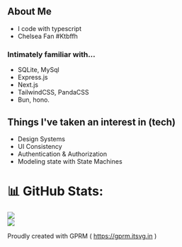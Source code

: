 ## About Me
- I code with typescript
- Chelsea Fan #Ktbffh 

### Intimately familiar with...
- SQLite, MySql
- Express.js
- Next.js
- TailwindCSS, PandaCSS
- Bun, hono. 

## Things I've taken an interest in (tech) 
- Design Systems
- UI Consistency
- Authentication & Authorization
- Modeling state with State Machines

# 📊 GitHub Stats:
![](https://github-readme-stats.vercel.app/api?username=iyifr&theme=dracula&hide_border=true&include_all_commits=false&count_private=false)<br/>
![](https://github-readme-streak-stats.herokuapp.com/?user=iyifr&theme=dracula&hide_border=true)<br/>

Proudly created with GPRM ( https://gprm.itsvg.in )
